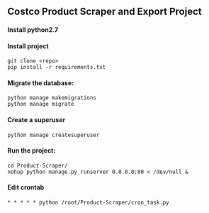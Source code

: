## Costco Product Scraper and Export Project

#### Install python2.7
#### Install project
	git clone <repo>
	pip install -r requirements.txt

#### Migrate the database:
	python manage makemigrations
	python manage migrate

#### Create a superuser
	python manage createsuperuser

#### Run the project:
	cd Product-Scraper/
	nohup python manage.py runserver 0.0.0.0:80 < /dev/null &

#### Edit crontab

	* * * * * python /root/Product-Scraper/cron_task.py
